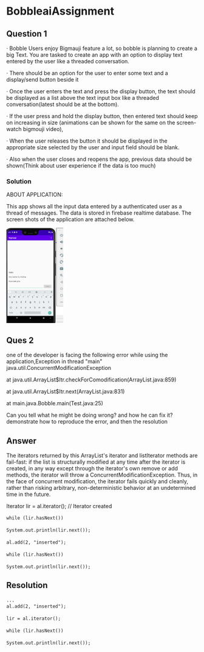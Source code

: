 # BobbleaiAssignment
## Question 1

· Bobble Users enjoy Bigmauji feature a lot, so bobble is planning to create a big Text.
You are tasked to create an app with an option to display text entered by the user like a
threaded conversation.

· There should be an option for the user to enter some text and a display/send button
beside it

· Once the user enters the text and press the display button, the text should be displayed
as a list above the text input box like a threaded conversation(latest should be at the
bottom).

· If the user press and hold the display button, then entered text should keep on increasing
in size (animations can be shown for the same on the screen- watch bigmouji video),

· When the user releases the button it should be displayed in the appropriate size selected
by the user and input field should be blank.

· Also when the user closes and reopens the app, previous data should be shown(Think
about user experience if the data is too much)

### Solution

ABOUT APPLICATION:

This app shows all the input data entered by a authenticated user as a thread of messages. The data is stored in firebase realtime database. 
The screen shots of the application are attached below.

<img src="messagethread.jpeg" width="150" height="250">



## Ques 2
one of the developer is facing the following error while using the application,Exception in thread "main" java.util.ConcurrentModificationException

at java.util.ArrayList$Itr.checkForComodification(ArrayList.java:859)

at java.util.ArrayList$Itr.next(ArrayList.java:831)

at main.java.Bobble.main(Test.java:25)

Can you tell what he might be doing wrong? and how he can fix it? demonstrate how to reproduce the error, and then the resolution

## Answer
The iterators returned by this ArrayList's iterator and listIterator methods are fail-fast: if the list is structurally modified at any time after the iterator is created, in any way except through the iterator's own remove or add methods, the iterator will throw a ConcurrentModificationException. Thus, in the face of concurrent modification, the iterator fails quickly and cleanly, rather than risking arbitrary, non-deterministic behavior at an undetermined time in the future.

Iterator<String> lir = al.iterator(); // Iterator created
```  
while (lir.hasNext())

System.out.println(lir.next());
    
al.add(2, "inserted"); 

while (lir.hasNext()) 

System.out.println(lir.next());

```

## Resolution

```
...
al.add(2, "inserted");

lir = al.iterator();

while (lir.hasNext()) 

System.out.println(lir.next());
    
 ```   
    

